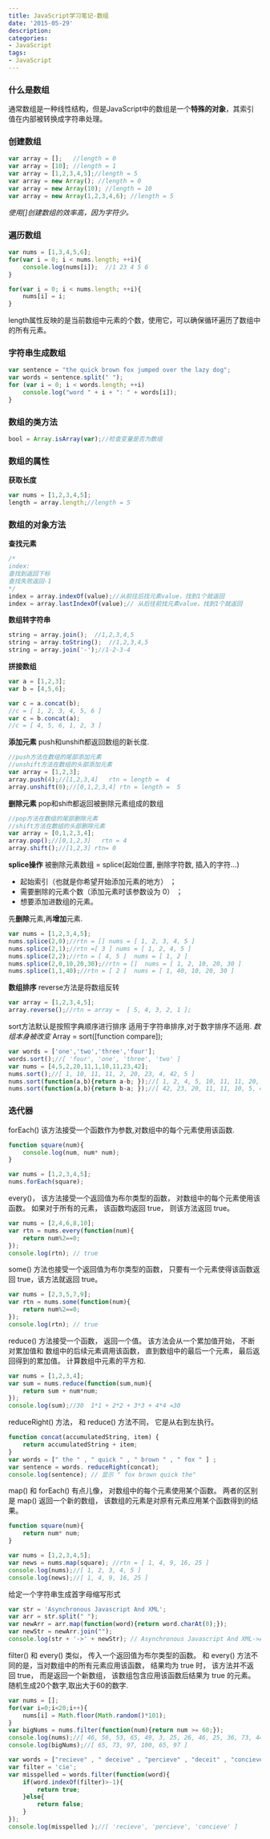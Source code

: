 ```yaml
---
title: JavaScript学习笔记-数组
date: '2015-05-29'
description:
categories:
- JavaScript
tags:
- JavaScript
---
```


### 什么是数组
通常数组是一种线性结构，但是JavaScript中的数组是一个**特殊的对象**，其索引值在内部被转换成字符串处理。
### 创建数组
```javascript
var array = [];   //length = 0
var array = [10]; //length = 1
var array = [1,2,3,4,5];//length = 5
var array = new Array(); //length = 0
var array = new Array(10); //length = 10
var array = new Array(1,2,3,4,6); //length = 5
```
*使用[]创建数组的效率高，因为字符少。*

<!--more-->

### 遍历数组
```javascript
var nums = [1,3,4,5,6];
for(var i = 0; i < nums.length; ++i){
    console.log(nums[i]);  //1 23 4 5 6
}

for(var i = 0; i < nums.length; ++i){
    nums[i] = i;
}
```
length属性反映的是当前数组中元素的个数，使用它，可以确保循环遍历了数组中的所有元素。

### 字符串生成数组
```javascript
var sentence = "the quick brown fox jumped over the lazy dog";
var words = sentence.split(" ");
for (var i = 0; i < words.length; ++i) 
    console.log("word " + i + ": " + words[i]);
}
```
### 数组的类方法
```javascript
bool = Array.isArray(var);//检查变量是否为数组
```
### 数组的属性
**获取长度**
```javascript
var nums = [1,2,3,4,5];
length = array.length;//length = 5
```

### 数组的对象方法

**查找元素**
```javascript
/*
index:
查找到返回下标
查找失败返回-1
*/
index = array.indexOf(value);//从前往后找元素value，找到1个就返回
index = array.lastIndexOf(value);// 从后往前找元素value，找到1个就返回
```
**数组转字符串**
```javascript
string = array.join();  //1,2,3,4,5
string = array.toString();  //1,2,3,4,5
string = array.join('-');//1-2-3-4
```

**拼接数组**
```javascript
var a = [1,2,3];
var b = [4,5,6];

var c = a.concat(b);
//c = [ 1, 2, 3, 4, 5, 6 ]
var c = b.concat(a);
//c = [ 4, 5, 6, 1, 2, 3 ]
```
**添加元素**
push和unshift都返回数组的新长度.
```javascript
//push方法在数组的尾部添加元素
//unshift方法在数组的头部添加元素
var array = [1,2,3];
array.push(4);//[1,2,3,4]   rtn = length =  4
array.unshift(0);//[0,1,2,3,4] rtn = length =  5
```

**删除元素**
pop和shift都返回被删除元素组成的数组
```javascript
//pop方法在数组的尾部删除元素
//shift方法在数组的头部删除元素
var array = [0,1,2,3,4];
array.pop();//[0,1,2,3]   rtn = 4
array.shift();//[1,2,3] rtn= 0
```
**splice操作**
被删除元素数组 =  splice(起始位置, 删除字符数,  插入的字符...)
- 起始索引（也就是你希望开始添加元素的地方） ；
- 需要删除的元素个数（添加元素时该参数设为 0） ；
- 想要添加进数组的元素。

先**删除**元素,再**增加**元素.
```javascript
var nums = [1,2,3,4,5];
nums.splice(2,0);//rtn = [] nums = [ 1, 2, 3, 4, 5 ]
nums.splice(2,1);//rtn =[ 3 ] nums = [ 1, 2, 4, 5 ]
nums.splice(2,2);//rtn = [ 4, 5 ]  nums = [ 1, 2 ]
nums.splice(2,0,10,20,30);//rtn = []  nums = [ 1, 2, 10, 20, 30 ]
nums.splice(1,1,40);//rtn = [ 2 ]  nums = [ 1, 40, 10, 20, 30 ]
```
**数组排序**
reverse方法是将数组反转
```javascript
var array = [1,2,3,4,5];
array.reverse();//rtn = array =  [ 5, 4, 3, 2, 1 ];
```
sort方法默认是按照字典顺序进行排序
适用于字符串排序,对于数字排序不适用.
*数组本身被改变*
Array = sort([function compare]);
```javascript
var words = ['one','two','three','four'];
words.sort();//[ 'four', 'one', 'three', 'two' ]
var nums = [4,5,2,20,11,1,10,11,23,42];
nums.sort();//[ 1, 10, 11, 11, 2, 20, 23, 4, 42, 5 ]
nums.sort(function(a,b){return a-b; });//[ 1, 2, 4, 5, 10, 11, 11, 20, 23, 42 ]
nums.sort(function(a,b){return b-a; });//[ 42, 23, 20, 11, 11, 10, 5, 4, 2, 1 ]
```
### 迭代器
forEach() 该方法接受一个函数作为参数,对数组中的每个元素使用该函数.
```javascript
function square(num){
    console.log(num, num* num);
}

var nums = [1,2,3,4,5];
nums.forEach(square);
```
every()， 该方法接受一个返回值为布尔类型的函数， 对数组中的每个元素使用该函数。 如果对于所有的元素， 该函数均返回 true， 则该方法返回 true。 
```javascript
var nums = [2,4,6,8,10];
var rtn = nums.every(function(num){
    return num%2==0;
});
console.log(rtn); // true
```
some() 方法也接受一个返回值为布尔类型的函数， 只要有一个元素使得该函数返回 true，该方法就返回 true。
```javascript
var nums = [2,3,5,7,9];
var rtn = nums.some(function(num){
    return num%2==0;
});
console.log(rtn); // true
```
reduce() 方法接受一个函数， 返回一个值。 该方法会从一个累加值开始， 不断对累加值和
数组中的后续元素调用该函数， 直到数组中的最后一个元素， 最后返回得到的累加值。
计算数组中元素的平方和.
```javascript
var nums = [1,2,3,4];
var sum = nums.reduce(function(sum,num){
    return sum + num*num;
});
console.log(sum);//30  1*1 + 2*2 + 3*3 + 4*4 =30
```
reduceRight() 方法， 和 reduce() 方法不同， 它是从右到左执行。 
```javascript
function concat(accumulatedString, item) {
    return accumulatedString + item;
}
var words = [" the " , " quick " , " brown " , " fox " ] ;
var sentence = words. reduceRight(concat);
console.log(sentence); // 显示 " fox brown quick the"
```
map() 和 forEach() 有点儿像， 对数组中的每个元素使用某个函数。 两者的区别是 map() 返回一个新的数组， 该数组的元素是对原有元素应用某个函数得到的结果。
```javascript
function square(num){
    return num* num;
}

var nums = [1,2,3,4,5];
var news = nums.map(square); //rtn = [ 1, 4, 9, 16, 25 ]
console.log(nums);//[ 1, 2, 3, 4, 5 ]
console.log(news);//[ 1, 4, 9, 16, 25 ]
```
给定一个字符串生成首字母缩写形式
```javascript
var str = 'Asynchronous Javascript And XML';
var arr = str.split(" ");
var newArr = arr.map(function(word){return word.charAt(0);});
var newStr = newArr.join("");
console.log(str + '->' + newStr); // Asynchronous Javascript And XML->AJAX
```

filter() 和 every() 类似， 传入一个返回值为布尔类型的函数。 和 every() 方法不同的是，当对数组中的所有元素应用该函数， 结果均为 true 时， 该方法并不返回 true， 而是返回一个新数组， 该数组包含应用该函数后结果为 true 的元素。
随机生成20个数字,取出大于60的数字.
```javascript
var nums = [];
for(var i=0;i<20;i++){
    nums[i] = Math.floor(Math.random()*101);
}
var bigNums = nums.filter(function(num){return num >= 60;});
console.log(nums);//[ 46, 56, 53, 65, 49, 3, 25, 26, 46, 25, 36, 73, 44, 43, 58, 97, 100, 65, 97, 47 ]
console.log(bigNums);//[ 65, 73, 97, 100, 65, 97 ]
```

```javascript
var words = ["recieve" , " deceive" , "percieve" , "deceit" , "concieve" ] ;
var filter = 'cie';
var misspelled = words.filter(function(word){
    if(word.indexOf(filter)>-1){
        return true;
    }else{
        return false;
    }
});
console.log(misspelled );//[ 'recieve', 'percieve', 'concieve' ]
```
